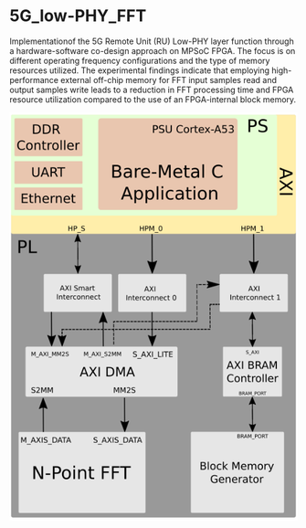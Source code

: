 # 5G_low-PHY_FFT
Implementationof  the 5G Remote Unit (RU) Low-PHY layer function through a hardware-software co-design approach on MPSoC FPGA. The focus is on different operating frequency configurations and the type of memory resources utilized. 
 The experimental findings indicate that employing high-performance external off-chip memory for FFT input samples read and output samples write leads to a reduction in FFT processing time and FPGA resource utilization compared to the use of an FPGA-internal block memory.
 
 ![Alt text](images/diagram2.png?raw=true "block design of PS-PL integrared N-FFT with different memory ressource")
